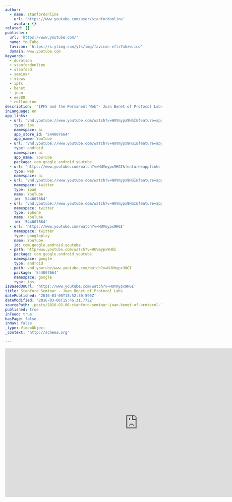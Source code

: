 ```yaml
---
author:
  - name: stanfordonline
    url: 'https://www.youtube.com/user/stanfordonline'
    avatar: {}
related: []
publisher:
  url: 'https://www.youtube.com/'
  name: YouTube
  favicon: 'https://s.ytimg.com/yts/img/favicon-vflz7uhzw.ico'
  domain: www.youtube.com
keywords:
  - duration
  - stanfordonline
  - stanford
  - seminar
  - views
  - ipfs
  - benet
  - juan
  - ee380
  - colloquium
description: '"IPFS and the Permanent Web"- Juan Benet of Protocol Labs Support for the Stanford Colloquium on Computer Systems Seminar Series provided by the Stanford Computer Forum. Speaker Abstract and Bio can be found here: http://ee380.stanford.edu/Abstracts/151021.html Colloquium on Computer Systems Seminar Series (EE380) presents the current research in design, implementation, analysis, and use of computer systems. Topics range from integrated circuits to operating systems and programming languages.'
inLanguage: en
app_links:
  - url: 'vnd.youtube://www.youtube.com/watch?v=HUVmypx9HGI&feature=applinks'
    type: ios
    namespace: ai
    app_store_id: '544007664'
    app_name: YouTube
  - url: 'vnd.youtube://www.youtube.com/watch?v=HUVmypx9HGI&feature=applinks'
    type: android
    namespace: ai
    app_name: YouTube
    package: com.google.android.youtube
  - url: 'https://www.youtube.com/watch?v=HUVmypx9HGI&feature=applinks'
    type: web
    namespace: ai
  - url: 'vnd.youtube://www.youtube.com/watch?v=HUVmypx9HGI&feature=applinks'
    namespace: twitter
    type: ipad
    name: YouTube
    id: '544007664'
  - url: 'vnd.youtube://www.youtube.com/watch?v=HUVmypx9HGI&feature=applinks'
    namespace: twitter
    type: iphone
    name: YouTube
    id: '544007664'
  - url: 'https://www.youtube.com/watch?v=HUVmypx9HGI'
    namespace: twitter
    type: googleplay
    name: YouTube
    id: com.google.android.youtube
  - path: http/www.youtube.com/watch?v=HUVmypx9HGI
    package: com.google.android.youtube
    namespace: google
    type: android
  - path: vnd.youtube/www.youtube.com/watch?v=HUVmypx9HGI
    package: '544007664'
    namespace: google
    type: ios
isBasedOnUrl: 'https://www.youtube.com/watch?v=HUVmypx9HGI'
title: Stanford Seminar - Juan Benet of Protocol Labs
datePublished: '2016-03-06T15:52:30.596Z'
dateModified: '2016-03-06T15:46:31.772Z'
sourcePath: _posts/2016-03-06-stanford-seminar-juan-benet-of-protocol-labs.md
published: true
inFeed: true
hasPage: false
inNav: false
_type: VideoObject
_context: 'http://schema.org'

---
```

<iframe src="https://cdn.embedly.com/widgets/media.html?src=https%3A%2F%2Fwww.youtube.com%2Fembed%2FHUVmypx9HGI%3Ffeature%3Doembed&amp;url=https%3A%2F%2Fwww.youtube.com%2Fwatch%3Fv%3DHUVmypx9HGI&amp;image=https%3A%2F%2Fi.ytimg.com%2Fvi%2FHUVmypx9HGI%2Fhqdefault.jpg&amp;key=b7d04c9b404c499eba89ee7072e1c4f7&amp;type=text%2Fhtml&amp;schema=youtube" width="854" height="480" scrolling="no" frameborder="0" allowfullscreen="allowfullscreen" style=""></iframe>